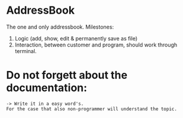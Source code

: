 # AddressBook
The one and only addressbook.
Milestones:
1. Logic (add, show, edit & permanently save as file)
2. Interaction, between customer and program, should work through terminal.
# Do not forgett about the documentation:
    -> Write it in a easy word's. 
    For the case that also non-programmer will understand the topic.
